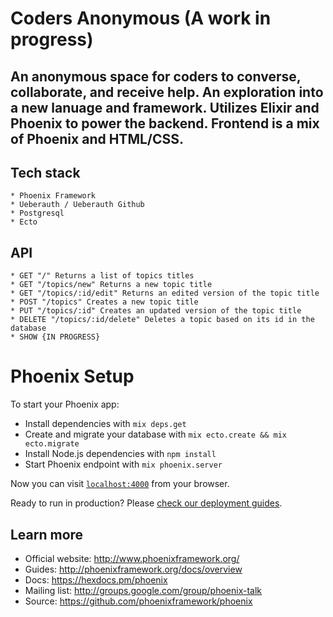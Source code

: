 # Coders Anonymous (A work in progress)

## An anonymous space for coders to converse, collaborate, and receive help. An exploration into a new lanuage and framework. Utilizes Elixir and Phoenix to power the backend. Frontend is a mix of Phoenix and HTML/CSS.

## Tech stack

	* Phoenix Framework
	* Ueberauth / Ueberauth Github
	* Postgresql
	* Ecto

## API
	
	* GET "/" Returns a list of topics titles
	* GET "/topics/new" Returns a new topic title
	* GET "/topics/:id/edit" Returns an edited version of the topic title
	* POST "/topics" Creates a new topic title
	* PUT "/topics/:id" Creates an updated version of the topic title
	* DELETE "/topics/:id/delete" Deletes a topic based on its id in the database
	* SHOW {IN PROGRESS}


# Phoenix Setup

To start your Phoenix app:

  * Install dependencies with `mix deps.get`
  * Create and migrate your database with `mix ecto.create && mix ecto.migrate`
  * Install Node.js dependencies with `npm install`
  * Start Phoenix endpoint with `mix phoenix.server`

Now you can visit [`localhost:4000`](http://localhost:4000) from your browser.

Ready to run in production? Please [check our deployment guides](http://www.phoenixframework.org/docs/deployment).

## Learn more

  * Official website: http://www.phoenixframework.org/
  * Guides: http://phoenixframework.org/docs/overview
  * Docs: https://hexdocs.pm/phoenix
  * Mailing list: http://groups.google.com/group/phoenix-talk
  * Source: https://github.com/phoenixframework/phoenix
